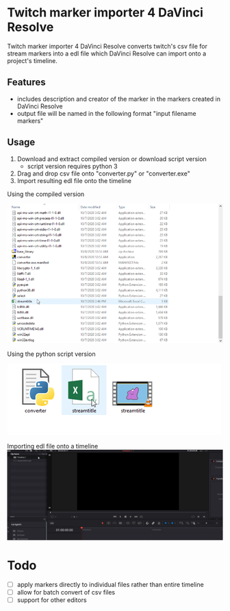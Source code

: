 # Twitch marker importer 4 DaVinci Resolve
Twitch marker importer 4 DaVinci Resolve converts twitch's csv file for stream markers into a edl file which DaVinci Resolve can import onto a project's timeline. 


## Features
- includes description and creator of the marker in the markers created in DaVinci Resolve
- output file will be named in the following format "input filename markers"


## Usage
1. Download and extract compiled version or download script version
    - script version requires python 3 
2. Drag and drop csv file onto "converter.py" or "converter.exe"
3. Import resulting edl file onto the timeline


Using the compiled version

![compiled demo](img/compiled_demo.gif)

Using the python script version

![python script demo](img/script_demo.gif)

Importing edl file onto a timeline
![importing into resolve demo](img/importing_into_resolve.gif)


# Todo
- [ ] apply markers directly to individual files rather than entire timeline
- [ ] allow for batch convert of csv files
- [ ] support for other editors